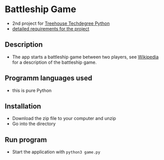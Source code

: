 # Battleship Game
- 2nd project for [Treehouse Techdegree Python](https://teamtreehouse.com/techdegree/python-web-development)
- [detailed requirements for the project](docs/assigment.md)

## Description
- The app starts a battleship game between two players, see
[Wikipedia](https://en.wikipedia.org/wiki/Battleship_(game)#Description) for a description of the battleship game.

## Programm languages used
- this is pure Python

## Installation
- Download the zip file to your computer and unzip
- Go into the directory

## Run program
- Start the application with `python3 game.py`
